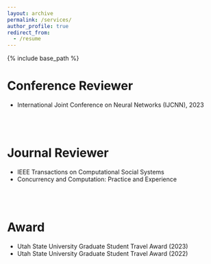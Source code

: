 ```yaml
---
layout: archive
permalink: /services/
author_profile: true
redirect_from:
  - /resume
---
```


{% include base_path %}

Conference Reviewer
======
* International Joint Conference on Neural Networks (IJCNN), 2023
<br/>
<br/>

Journal Reviewer
======
* IEEE Transactions on Computational Social Systems
* Concurrency and Computation: Practice and Experience
<br/>
<br/>

Award
======
* Utah State University Graduate Student Travel Award (2023)
* Utah State University Graduate Student Travel Award (2022)

